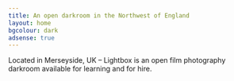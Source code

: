 ```yaml
---
title: An open darkroom in the Northwest of England
layout: home
bgcolour: dark
adsense: true
---
```


Located in Merseyside, UK – Lightbox is an open film photography darkroom available for learning and for hire.
